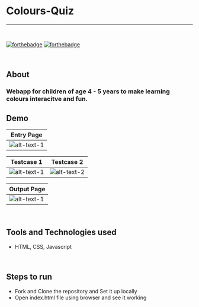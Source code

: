 # Colours-Quiz
<hr>

<br>

[![forthebadge](https://forthebadge.com/images/badges/uses-js.svg)](http://forthebadge.com)
[![forthebadge](https://forthebadge.com/images/badges/check-it-out.svg)](https://forthebadge.com)

<br>

## About
<h3> Webapp for children of age 4 - 5 years to make learning colours interacitve and fun. </h3>


## Demo
|                  Entry Page                    |
| -----------------------------------------------|
| ![alt-text-1](./demo_images/entryPage.JPG)     | 


|           Testcase 1                               |               Testcase 2                                   |
| ---------------------------------------------------|------------------------------------------------------------|
| ![alt-text-1](./demo_images/testcase1.JPG)         | ![alt-text-2](./demo_images/testcase2.JPG)                 |


|                  Output Page                   |
| -----------------------------------------------|
| ![alt-text-1](./demo_images/outputPage.JPG)    | 


<br>

## Tools and Technologies used
*  HTML, CSS, Javascript

<br>

## Steps to run

* Fork and Clone the repository and Set it up locally  
* Open index.html file using browser and see it working 

<br>
